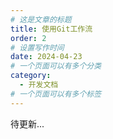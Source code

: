 ```yaml
---
# 这是文章的标题
title: 使用Git工作流
order: 2
# 设置写作时间
date: 2024-04-23
# 一个页面可以有多个分类
category:
  - 开发文档
# 一个页面可以有多个标签
---
```

待更新...